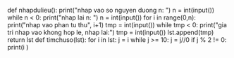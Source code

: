 def nhapdulieu():
    print("nhap vao so nguyen duong n: ")
    n = int(input())
    while n < 0:
        print("nhap lai n: ")
        n = int(input())
    for i in range(0,n):
        print("nhap vao phan tu thu", i+1)
        tmp = int(input())
        while tmp < 0:
            print("gia tri nhap vao khong hop le, nhap lai:")
            tmp = int(input())
        lst.append(tmp)
    return lst 
def timchuso(lst):
    for i in lst:
        j = i
        while j >= 10:
            j = j//0
        if j % 2 != 0:
            print(i )
